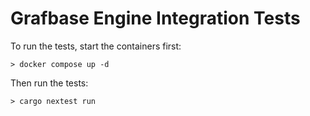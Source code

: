 # Grafbase Engine Integration Tests

To run the tests, start the containers first:

```console
> docker compose up -d
```

Then run the tests:

```console
> cargo nextest run
```
